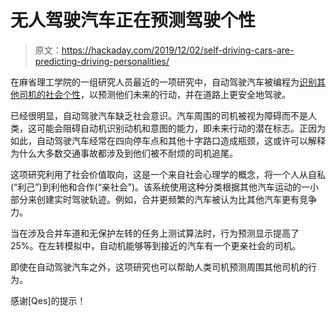 # 无人驾驶汽车正在预测驾驶个性

> 原文：<https://hackaday.com/2019/12/02/self-driving-cars-are-predicting-driving-personalities/>

在麻省理工学院的一组研究人员最近的一项研究中，自动驾驶汽车被编程为[识别其他司机的社会个性](https://www.pnas.org/cgi/doi/10.1073/pnas.1820676116)，以预测他们未来的行动，并在道路上更安全地驾驶。

已经很明显，自动驾驶汽车缺乏社会意识。汽车周围的司机被视为障碍而不是人类，这可能会阻碍自动机识别动机和意图的能力，即未来行动的潜在标志。正因为如此，自动驾驶汽车经常在四向停车点和其他十字路口造成瓶颈，这或许可以解释为什么大多数交通事故都涉及到他们被不耐烦的司机追尾。

这项研究利用了社会价值取向，这是一个来自社会心理学的概念，将一个人从自私(“利己”)到利他和合作(“亲社会”)。该系统使用这种分类根据其他汽车运动的一小部分来创建实时驾驶轨迹。例如，合并更频繁的汽车被认为比其他汽车更有竞争力。

当在涉及合并车道和无保护左转的任务上测试算法时，行为预测显示提高了 25%。在左转模拟中，自动机能够等到接近的汽车有一个更亲社会的司机。

即使在自动驾驶汽车之外，这项研究也可以帮助人类司机预测周围其他司机的行为。

感谢[Qes]的提示！